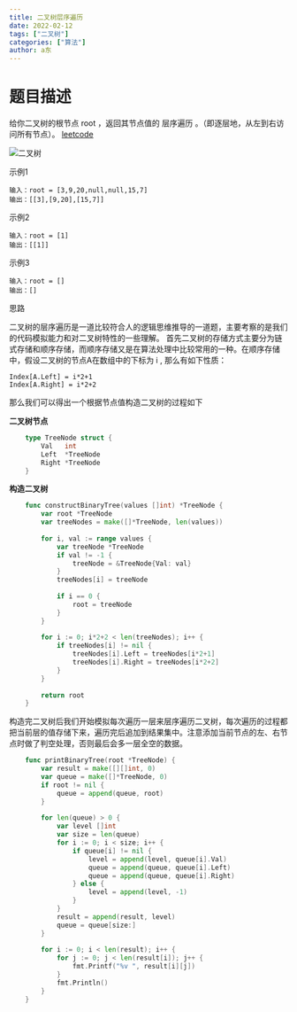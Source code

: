 ```yaml
---
title: 二叉树层序遍历
date: 2022-02-12
tags: ["二叉树"]
categories: ["算法"]
author: a东
---
```


# 题目描述

给你二叉树的根节点 root ，返回其节点值的 层序遍历 。（即逐层地，从左到右访问所有节点）。 [leetcode](https://leetcode-cn.com/problems/binary-tree-level-order-traversal/)

![二叉树](/images/tree-level-order/tree.jpeg)

<!-- more -->

示例1
```
输入：root = [3,9,20,null,null,15,7]
输出：[[3],[9,20],[15,7]]
```

示例2
```
输入：root = [1]
输出：[[1]]
```

示例3
```
输入：root = []
输出：[]
```

思路

二叉树的层序遍历是一道比较符合人的逻辑思维推导的一道题，主要考察的是我们的代码模拟能力和对二叉树特性的一些理解。
首先二叉树的存储方式主要分为链式存储和顺序存储，而顺序存储又是在算法处理中比较常用的一种。在顺序存储中，假设二叉树的节点A在数组中的下标为 i , 那么有如下性质：

```
Index[A.Left] = i*2+1
Index[A.Right] = i*2+2
```

那么我们可以得出一个根据节点值构造二叉树的过程如下

**二叉树节点**
```go
    type TreeNode struct {
        Val   int
        Left  *TreeNode
        Right *TreeNode
    }
```

**构造二叉树**
```go
    func constructBinaryTree(values []int) *TreeNode {
        var root *TreeNode
        var treeNodes = make([]*TreeNode, len(values))
        
        for i, val := range values {
            var treeNode *TreeNode
            if val != -1 {
                treeNode = &TreeNode{Val: val}
            }
            treeNodes[i] = treeNode
    
            if i == 0 {
                root = treeNode
            }
        }
    
        for i := 0; i*2+2 < len(treeNodes); i++ {
            if treeNodes[i] != nil {
                treeNodes[i].Left = treeNodes[i*2+1]
                treeNodes[i].Right = treeNodes[i*2+2]
            }
        }
    
        return root
    }
```


构造完二叉树后我们开始模拟每次遍历一层来层序遍历二叉树，每次遍历的过程都把当前层的值存储下来，遍历完后追加到结果集中。注意添加当前节点的左、右节点时做了判空处理，否则最后会多一层全空的数据。

```go
    func printBinaryTree(root *TreeNode) {
        var result = make([][]int, 0)
        var queue = make([]*TreeNode, 0)
        if root != nil {
            queue = append(queue, root)
        }
    
        for len(queue) > 0 {
            var level []int
            var size = len(queue)
            for i := 0; i < size; i++ {
                if queue[i] != nil {
                    level = append(level, queue[i].Val)
                    queue = append(queue, queue[i].Left)
                    queue = append(queue, queue[i].Right)
                } else {
                    level = append(level, -1)
                }
            }
            result = append(result, level)
            queue = queue[size:]
        }
    
        for i := 0; i < len(result); i++ {
            for j := 0; j < len(result[i]); j++ {
                fmt.Printf("%v ", result[i][j])
            }
            fmt.Println()
        }
    }
```






